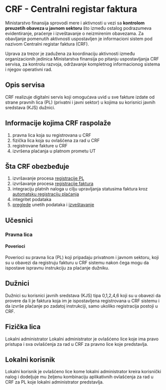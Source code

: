 # CRF - Centralni registar faktura

Ministarstvo finansija sprovodi mere i aktivnosti u vezi sa **kontrolom preuzetih obaveza u javnom sektoru** što između ostalog podrazumeva evidentiranje, praćenje i izveštavanje o neizmirenim obavezama. Za obavljanje pomenutih aktivnosti uspostavljen je informacioni sistem pod nazivom Centralni registar faktura (CRF).

Uprava za trezor je zadužena za koordinaciju aktivnosti između organizacionih jedinica Ministarstva finansija po pitanju uspostavljanja CRF servisa, za kontrolu razvoja, održavanje kompletnog informacionog sistema i njegov operativni rad.

## Opis servisa
CRF realizuje digitalni servis koji omogućava uvid u sve fakture izdate od strane pravnih lica (PL) (privatni i javni sektor) u kojima su korisnici javnih sredstava (KJS) dužnici.

## Informacije kojima CRF raspolaže
1. pravna lica koja su registrovana u CRF
2. fizička lica koja su ovlašćena za rad u CRF
3. registrovane fakture u CRF
4. izvršena plaćanja u platnom prometu UT
## Šta CRF obezbeđuje
1. izvršavanje procesa [registracije PL](https://crf.trezor.gov.rs/docs/user/register/)
2. izvršavanje procesa [registracije faktura](https://crf.trezor.gov.rs/docs/user/register-invoice/)
3. integraciju platnih naloga u cilju upravljanja statusima faktura kroz [automatsku registraciju plaćanja](https://crf.trezor.gov.rs/docs/user/invoices/settlement/)
4. integritet podataka
5. [preglede](https://crf.trezor.gov.rs/docs/user/invoices/list/) unetih podataka i [izveštavanje](https://crf.trezor.gov.rs/docs/user/reporting/)
## Učesnici
### Pravna lica
#### Poverioci
Poverioci su pravna lica (PL) koji pripadaju privatnom i javnom sektoru, koji su u obavezi da registruju fakturu u CRF sistemu nakon čega mogu da ispostave ispravnu instrukciju za plaćanje dužniku.

## Dužnici
Dužnici su korisnici javnih sredstava (KJS) tipa 0,1,2,4,6 koji su u obavezi da provere da li je faktura koja im je ispostavljena registrovana u CRF sistemu i da izvrše plaćanje po zadatoj instrukciji, samo ukoliko registracija postoji u CRF.

## Fizička lica
Lokalni administrator
Lokalni administrator je ovlašćeno lice koje ima pravo pristupa i sva ovlašćenja za rad u CRF za pravno lice koje predstavlja.

## Lokalni korisnik
Lokalni korisnik je ovlašćeno lice kome lokalni administrator kreira korisnički nalog i dodeljuje mu željenu kombinaciju aplikativnih ovlašćenja za rad u CRF za PL koje lokalni administrator predstavlja.
